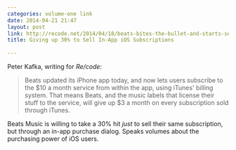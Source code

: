 ```yaml
---
categories: volume-one link
date: 2014-04-21 21:47
layout: post
link: http://recode.net/2014/04/18/beats-bites-the-bullet-and-starts-selling-subscriptions-from-apples-app/
title: Giving up 30% to Sell In-App iOS Subscriptions
 
---
```



Peter Kafka, writing for _Re/code_: 

> Beats updated its iPhone app today, and now lets users subscribe to the $10 a month service from within the app, using iTunes' billing system. That means Beats, and the music labels that license their stuff to the service, will give up $3 a month on every subscription sold through iTunes.

Beats Music is willing to take a 30% hit _just_ to sell their same subscription, but through an in-app purchase dialog. Speaks volumes about the purchasing power of iOS users. 
